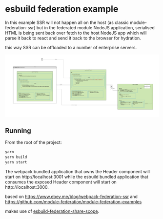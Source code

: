 # esbuild federation example

In this example SSR will not happen all on the host (as classic module-federation-ssr) but in the federated module NodeJS application, serialised HTML is being sent back over fetch to the host NodeJS app which will parse it back to react and send it back to the browser for hydration. 

this way SSR can be offloaded to a number of enterprise servers.

![offloaded ssr](diagram.png?raw=true "Diagram")

## Running

From the root of the project:

```bash
yarn
yarn build
yarn start
```

The webpack bundled application that owns the Header component will start on http://localhost:3001 while the esbuild bundled application that consumes the exposed Header component will start on http://localhost:3000.

based on https://www.ebey.me/blog/webpack-federation-ssr and https://github.com/module-federation/module-federation-examples

makes use of [esbuild-federation-share-scope](https://github.com/jacob-ebey/esbuild-federation-share-scope).